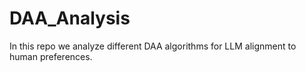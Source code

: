 # DAA_Analysis
In this repo we analyze different DAA algorithms for LLM alignment to human preferences.
